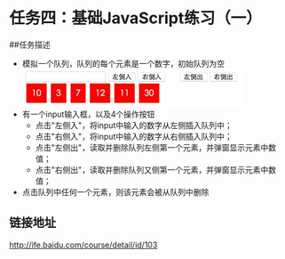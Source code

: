 # 任务四：基础JavaScript练习（一）
##任务描述
- 模拟一个队列，队列的每个元素是一个数字，初始队列为空  
![如图](task4.jpg)
- 有一个input输入框，以及4个操作按钮
  - 点击"左侧入"，将input中输入的数字从左侧插入队列中；
  - 点击"右侧入"，将input中输入的数字从右侧插入队列中；
  - 点击"左侧出"，读取并删除队列左侧第一个元素，并弹窗显示元素中数值；
  - 点击"右侧出"，读取并删除队列又侧第一个元素，并弹窗显示元素中数值；
- 点击队列中任何一个元素，则该元素会被从队列中删除
## 链接地址
http://ife.baidu.com/course/detail/id/103
